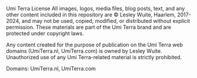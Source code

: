 Umi Terra License
All images, logos, media files, blog posts, text, and any other content included in this repository are © Lesley Wuite, Haarlem, 2017-2024, and may not be used, copied, modified, or distributed without explicit permission. These materials are part of the Umi Terra brand and are protected under copyright laws.

Any content created for the purpose of publication on the Umi Terra web domains (UmiTerra.nl, UmiTerra.com) is owned by Lesley Wuite. Unauthorized use of any Umi Terra-related material is strictly prohibited.

Domains: UmiTerra.nl, UmiTerra.com